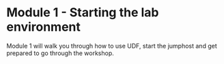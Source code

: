 # Module 1 - Starting the lab environment

Module 1 will walk you through how to use UDF, start the jumphost and get prepared to go through the workshop.